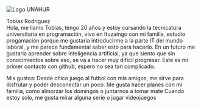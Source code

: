 ![Logo UNAHUR](./UNAHUR.png)

Tobias Rodriguez  
Hola, me llamo Tobias, tengo 20 años y estoy cursando la tecnicatura universitaria en programación, vivo en Ituzaingo con mi familia, estudio progamación porque me gustaria introducirme a la parte IT del mundo laboral, y me parece fundamental saber esto para hacerlo. En un futuro me gustaria aprender sobre inteligencia artificial, ya que siento que sin conocimientos sobre eso, se va a hacer muy dificil progresar.
Este es mi primer contacto con github, espero no sea tan complicado.  

Mis gustos:
Desde chico juego al futbol con mis amigos, me sirve para disfrutar y poder desconectar un poco.
Me gusta hacer planes con mi familia, como almorzar los domingos o juntarnos a tomar mate
Cuando estoy solo, me gusta mirar alguna serie o jugar videojuegos



